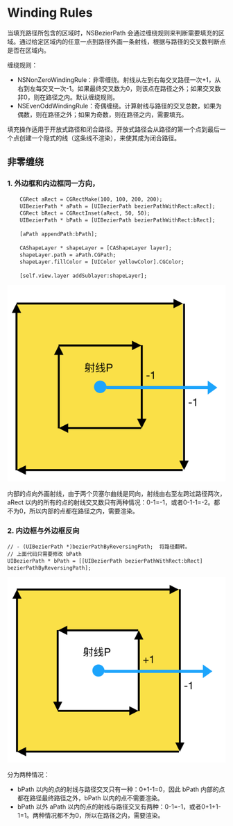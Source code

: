 # Winding Rules

当填充路径所包含的区域时，NSBezierPath 会通过缠绕规则来判断需要填充的区域。通过给定区域内的任意一点到路径外画一条射线，根据与路径的交叉数判断点是否在区域内。

缠绕规则：

* NSNonZeroWindingRule：非零缠绕。射线从左到右每交叉路径一次+1，从右到左每交叉一次-1。如果最终交叉数为0，则该点在路径之外；如果交叉数非0，则在路径之内。默认缠绕规则。
* NSEvenOddWindingRule：奇偶缠绕。计算射线与路径的交叉总数，如果为偶数，则在路径之外；如果为奇数，则在路径之内，需要填充。

填充操作适用于开放式路径和闭合路径。开放式路径会从路径的第一个点到最后一个点创建一个隐式的线（这条线不渲染），来使其成为闭合路径。

## 非零缠绕

### 1. 外边框和内边框同一方向，

```
    CGRect aRect = CGRectMake(100, 100, 200, 200);
    UIBezierPath * aPath = [UIBezierPath bezierPathWithRect:aRect];
    CGRect bRect = CGRectInset(aRect, 50, 50);
    UIBezierPath * bPath = [UIBezierPath bezierPathWithRect:bRect];
    
    [aPath appendPath:bPath];
    
    CAShapeLayer * shapeLayer = [CAShapeLayer layer];
    shapeLayer.path = aPath.CGPath;
    shapeLayer.fillColor = [UIColor yellowColor].CGColor;
    
    [self.view.layer addSublayer:shapeLayer];
```

![](../images/winding_rules_1.png)

内部的点向外画射线，由于两个贝塞尔曲线是同向，射线由右至左跨过路径两次，aRect 以内的所有的点的射线交叉数只有两种情况：0-1=-1，或者0-1-1=-2。都不为0，所以内部的点都在路径之内，需要渲染。

### 2. 内边框与外边框反向

```
// - (UIBezierPath *)bezierPathByReversingPath;  将路径翻转。
// 上面代码只需要修改 bPath
UIBezierPath * bPath = [[UIBezierPath bezierPathWithRect:bRect] bezierPathByReversingPath];
```

![](../images/winding_rules_2.png)

分为两种情况：
* bPath 以内的点的射线与路径交叉只有一种：0+1-1=0，因此 bPath 内部的点都在路径最终路径之外，bPath 以内的点不需要渲染。
* bPath 以外 aPath 以内的点的射线与路径交叉有两种：0-1=-1，或者0+1+1-1=1。两种情况都不为0，所以在路径之内，需要渲染。
